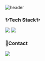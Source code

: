 ![header](https://capsule-render.vercel.app/api?type=venom&color=gradient&customColorList=3&height=300&section=header&text=Jiae's%20Github&animation=fadeIn&fontColor=0e1d25&fontSize=70)

### ✨Tech Stack✨
<img src="https://img.shields.io/badge/react-20232a.svg?style=for-the-badge&logo=react&logoColor=61DAFB" /> <img src="https://img.shields.io/badge/typescript-20232a.svg?style=for-the-badge&logo=typescript&logoColor=3178C6" />

### 📮Contact
<a href="https://velog.io/@choi-jiae/posts" >
<img src="https://img.shields.io/badge/Velog-1EBC8F?style=for-the-badge&logo=velog&logoColor=white" />
</a>


<!---
choi-jiae/choi-jiae is a ✨ special ✨ repository because its `README.md` (this file) appears on your GitHub profile.
You can click the Preview link to take a look at your changes.
--->
